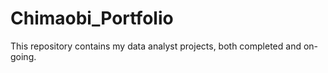 # Chimaobi_Portfolio
This repository contains my data analyst projects, both completed and on-going.
